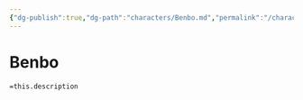 ```yaml
---
{"dg-publish":true,"dg-path":"characters/Benbo.md","permalink":"/characters/benbo/","tags":["person","pc"],"noteIcon":"character"}
---
```


# Benbo
`=this.description`